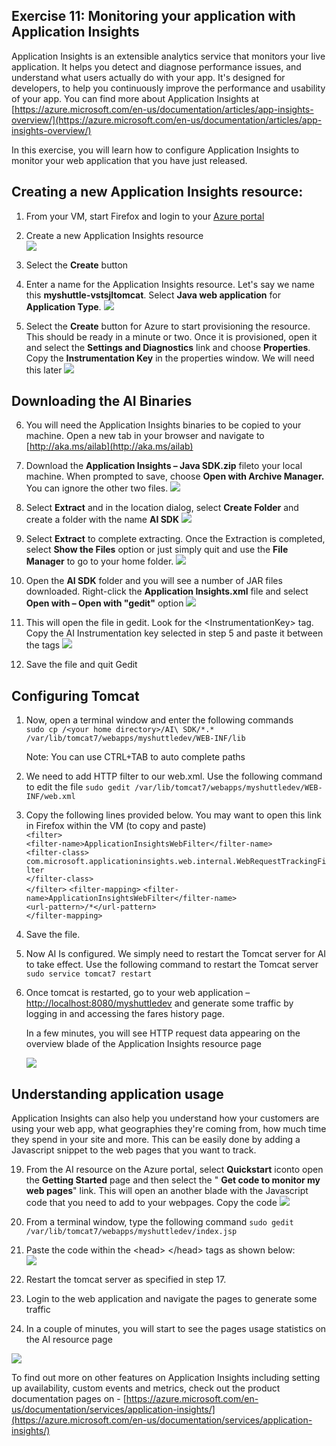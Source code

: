 
## Exercise 11: Monitoring your application with Application Insights

Application Insights is an extensible analytics service that monitors your live application. It helps you detect and diagnose performance issues, and understand what users actually do with your app. It&#39;s designed for developers, to help you continuously improve the performance and usability of your app. You can find more about Application Insights at [https://azure.microsoft.com/en-us/documentation/articles/app-insights-overview/](https://azure.microsoft.com/en-us/documentation/articles/app-insights-overview/)

In this exercise, you will learn how to configure Application Insights to monitor your web application that you have just released.

Creating a new Application Insights resource:
-----------------------------------------

1. From your VM, start Firefox and login to your [Azure portal](https://portal.azure.com/)

2. Create a new Application Insights  resource  
![](https://github.com/hsachinraj/vsts-javavmlabs/blob/master/HoLs/images/AIonAzurePortal.png?raw=true)
 
3. Select the **Create** button

4. Enter a name for the Application Insights resource. Let&#39;s say we name this **myshuttle-vstsjltomcat**. Select **Java web application** for **Application Type**.
![](https://github.com/hsachinraj/vsts-javavmlabs/blob/master/HoLs/images/AI-2.png?raw=true)
5. Select the **Create** button for Azure to start provisioning the resource. This should be ready in a minute or two. Once it is provisioned, open it and select the **Settings and Diagnostics** link and choose **Properties**. Copy the **Instrumentation Key** in the properties window. We will need this later
![](https://github.com/hsachinraj/vsts-javavmlabs/blob/master/HoLs/images/AI-3.png?raw=true)


Downloading the AI Binaries
-----------------------------------------

6. You will need the Application Insights binaries to be copied to your machine. Open a new tab in your browser and navigate to   [http://aka.ms/ailab](http://aka.ms/ailab)

7. Download the **Application Insights – Java SDK.zip** fileto your local machine. When prompted to save, choose **Open with Archive Manager.** You can ignore the other two files.
![](https://github.com/hsachinraj/vsts-javavmlabs/blob/master/HoLs/images/AI-4.png?raw=true)

8. Select **Extract** and in the location dialog, select **Create Folder**  and create a folder with the name **AI SDK**
![](https://github.com/hsachinraj/vsts-javavmlabs/blob/master/HoLs/images/AI-5.png?raw=true)

9. Select **Extract** to complete extracting. Once the Extraction is completed, select **Show the Files** option or just simply quit and use the **File Manager** to go to your home folder.
![](https://github.com/hsachinraj/vsts-javavmlabs/blob/master/HoLs/images/AI-6.png?raw=true)

10. Open the **AI SDK** folder and you will see a number of JAR files downloaded. Right-click the **Application Insights.xml** file and select **Open with – Open with &quot;gedit&quot;** option
![](https://github.com/hsachinraj/vsts-javavmlabs/blob/master/HoLs/images/AI-7.png?raw=true)

11. This will open the file in gedit. Look for the &lt;InstrumentationKey&gt; tag. Copy the AI Instrumentation key selected in step 5 and paste it between the tags
![](https://github.com/hsachinraj/vsts-javavmlabs/blob/master/HoLs/images/AI-8.png?raw=true)

12. Save the file and quit Gedit

Configuring Tomcat
-----------------------------------------

1. Now, open a terminal window and enter the following commands  
`sudo cp /<your home directory>/AI\ SDK/*.* /var/lib/tomcat7/webapps/myshuttledev/WEB-INF/lib`  

    Note: You can use CTRL+TAB to auto complete paths
    
2. We need to add HTTP filter to our web.xml. Use the following command to edit the file
    `sudo gedit /var/lib/tomcat7/webapps/myshuttledev/WEB-INF/web.xml`  

15. Copy the following lines provided below. You may want to open this link in Firefox within the VM (to copy and paste)  
    `<filter>`    
     `<filter-name>ApplicationInsightsWebFilter</filter-name>`    
        `<filter-class>`  
            `com.microsoft.applicationinsights.web.internal.WebRequestTrackingFilter`  
    `</filter-class>`  
    `</filter>`
`<filter-mapping>`
   `<filter-name>ApplicationInsightsWebFilter</filter-name>`    
   `<url-pattern>/*</url-pattern>`  
`</filter-mapping>`  

16. Save the file.
17. Now AI Is configured. We simply need to restart the Tomcat server for AI to take effect. Use the following command to restart the Tomcat server  
    `sudo service tomcat7 restart`

18. Once tomcat is restarted, go to your web application – [http://localhost:8080/myshuttledev](http://localhost:8080/myshuttledev) and generate some traffic by logging in and accessing the fares history page.

    In a few minutes, you will see HTTP request data appearing on the overview blade of the Application Insights resource page  
    
    ![](https://github.com/hsachinraj/vsts-javavmlabs/blob/master/HoLs/images/AI-9.png?raw=true)

Understanding application usage
-----------------------------------------

Application Insights can also help you understand how your customers are using your web app, what geographies they&#39;re coming from, how much time they spend in your site and more. This can be easily done by adding a Javascript snippet to the web pages that you want to track.

19. From the AI resource on the Azure portal, select **Quickstart** iconto open the **Getting Started** page and then select the &quot; **Get code to monitor my web pages**&quot; link. This will open an another blade with the Javascript code that you need to add to your webpages. Copy the code
![](https://github.com/hsachinraj/vsts-javavmlabs/blob/master/HoLs/images/AI-10.png?raw=true)
 
20. From a terminal window, type the following command
`sudo gedit /var/lib/tomcat7/webapps/myshuttledev/index.jsp`

21. Paste the code within the &lt;head&gt; &lt;/head&gt; tags as shown below:  
![](https://github.com/hsachinraj/vsts-javavmlabs/blob/master/HoLs/images/AI-11.png?raw=true)

3. Restart the tomcat server as specified in step 17.  
4. Login to the web application and navigate the pages to generate some traffic  
5. In a couple of minutes, you will start to see the pages usage statistics on the AI resource page  

![](https://github.com/hsachinraj/vsts-javavmlabs/blob/master/HoLs/images/AI-12.png?raw=true)

To find out more on other features on Application Insights including setting up availability, custom events and metrics, check out the product documentation pages on - [https://azure.microsoft.com/en-us/documentation/services/application-insights/](https://azure.microsoft.com/en-us/documentation/services/application-insights/)
